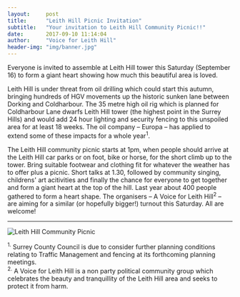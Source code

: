 ```yaml
---
layout:     post
title:      "Leith Hill Picnic Invitation"
subtitle:   "Your invitation to Leith Hill Community Picnic!!"
date:       2017-09-10 11:14:04
author:     "Voice for Leith Hill"
header-img: "img/banner.jpg"
---
```


<p>Everyone is invited to assemble at Leith Hill tower this Saturday (September 16) to form a giant heart showing how much this beautiful area is loved.</p>

<p>Leith Hill is under threat from oil drilling which could start this autumn, bringing hundreds of HGV movements up the historic sunken lane between Dorking and Coldharbour. The 35 metre high oil rig which is planned for Coldharbour Lane dwarfs Leith Hill tower (the highest point in the Surrey Hills) and would add 24 hour lighting and security fencing to this unspoiled area for at least 18 weeks. The oil company – Europa – has applied to extend some of these impacts for a whole year<sup>1</sup>.</p>

<p>The Leith Hill community picnic starts at 1pm, when people should arrive at the Leith Hill car parks or on foot, bike or horse, for the short climb up to the tower. Bring suitable footwear and clothing fit for whatever the weather has to offer plus a picnic. Short talks at 1.30, followed by community singing, childrens' art acitivities and finally the chance for everyone to get together and form a giant heart at the top of the hill.
Last year about 400 people gathered to form a heart shape. The organisers – A Voice for Leith Hill<sup>2</sup> – are aiming for a similar (or hopefully bigger!) turnout this Saturday. All are welcome!</p>

<hr>

<img src="{{ site.baseurl }}/img/lh-picnic.gif" alt="Leith Hill Community Picnic">
 
<p class="footnote"><sup>1.</sup> Surrey County Council is due to consider further planning conditions relating to Traffic Management and fencing at its forthcoming planning meetings.<br>
<sup>2.</sup> A Voice for Leith Hill is a non party political community group which celebrates the beauty and tranquillity of the Leith Hill area and seeks to protect it from harm.</p>

